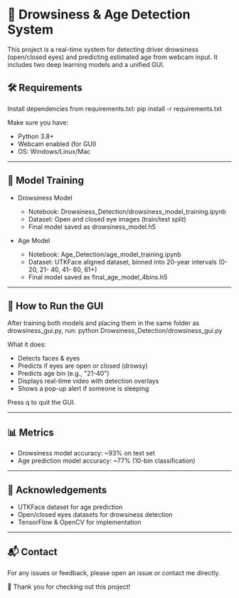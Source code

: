 # 🚦 Drowsiness & Age Detection System

This project is a real-time system for detecting driver drowsiness (open/closed eyes) and predicting estimated age from webcam input. It includes two deep learning models and a unified GUI.


## 🛠 Requirements

Install dependencies from requirements.txt:
pip install -r requirements.txt

Make sure you have:
- Python 3.8+
- Webcam enabled (for GUI)
- OS: Windows/Linux/Mac

---

## 📝 Model Training

- Drowsiness Model
  - Notebook: Drowsiness_Detection/drowsiness_model_training.ipynb
  - Dataset: Open and closed eye images (train/test split)
  - Final model saved as drowsiness_model.h5

- Age Model
  - Notebook: Age_Detection/age_model_training.ipynb
  - Dataset: UTKFace aligned dataset, binned into 20-year intervals (0- 20, 21- 40, 41- 60, 61+)
  - Final model saved as final_age_model_4bins.h5

---

## 🚨 How to Run the GUI

After training both models and placing them in the same folder as drowsiness_gui.py, run:
python Drowsiness_Detection/drowsiness_gui.py

What it does:
- Detects faces & eyes
- Predicts if eyes are open or closed (drowsy)
- Predicts age bin (e.g., "21-40")
- Displays real-time video with detection overlays
- Shows a pop-up alert if someone is sleeping

Press q to quit the GUI.

---

## 📊 Metrics

- Drowsiness model accuracy: ~93% on test set
- Age prediction model accuracy: ~77% (10-bin classification)

---

## 📢 Acknowledgements

- UTKFace dataset for age prediction
- Open/closed eyes datasets for drowsiness detection
- TensorFlow & OpenCV for implementation

---

## 📬 Contact

For any issues or feedback, please open an issue or contact me directly.

🚀 Thank you for checking out this project!
